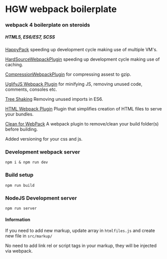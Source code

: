 # HGW webpack boilerplate

### webpack 4 boilerplate on steroids

##### HTML5, ES6/ES7, SCSS

[HappyPack](https://github.com/amireh/happypack) speeding up development cycle making use of multiple VM's.

[HardSourceWebpackPlugin](https://github.com/mzgoddard/hard-source-webpack-plugin) speeding up development cycle making use of caching. 

[CompressionWebpackPlugin](https://webpack.js.org/plugins/compression-webpack-plugin/) for compressing assest to gzip.

[UglifyJS Webpack Plugin](https://github.com/webpack-contrib/uglifyjs-webpack-plugin) for minifying JS, removing unused code, comments, consoles etc.

[Tree Shaking](https://webpack.js.org/guides/tree-shaking/) Removing unused imports in ES6.

[HTML Webpack Plugin](https://github.com/jantimon/html-webpack-plugin) Plugin that simplifies creation of HTML files to serve your bundles.

[Clean for WebPack](https://github.com/johnagan/clean-webpack-plugin) A webpack plugin to remove/clean your build folder(s) before building.

Added versioning for your css and js. 

### Development webpack server
`npm i & npm run dev` 

### Build setup
`npm run build`

### NodeJS Development server
`npm run server`

#### Information

If you need to add new markup, update array in `htmlfiles.js` and create new file in `src/markup/`

No need to add link rel or script tags in your markup, they will be injected via webpack.